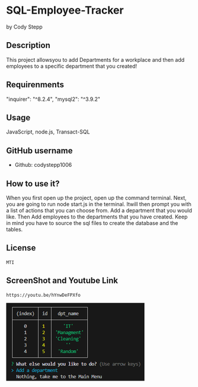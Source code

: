 # SQL-Employee-Tracker

  by Cody Stepp

  
  
  ## Description
  This project allowsyou to add Departments for a workplace and then add employees to a specific department that you created!
  ## Requirenments
  "inquirer": "^8.2.4",    "mysql2": "^3.9.2"
  ## Usage
  JavaScript, node.js, Transact-SQL
  ## GitHub username
  * Github: codystepp1006
  ## How to use it?
   When you first open up the project, open up the command terminal. Next, you are going to run node start.js in the terminal. Itwill then prompt you with a list of actions that you can choose from. Add a department that you would like. Then Add employees to the departments that you have created. Keep in mind you have to source the sql files to create the database and the tables. 
  ## License
    MTI

  ## ScreenShot and Youtube Link

    https://youtu.be/hYnwDeFPXfo

![alt text](<Screenshot 2024-03-01 143858.png>)


